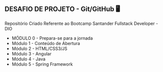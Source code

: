 ## DESAFIO DE PROJETO - Git/GitHub :desktop_computer:

Repositório Criado Referente ao Bootcamp Santander Fullstack Developer - DIO

- MÓDULO 0 - Prepara-se para a jornada
- Módulo 1 - Conteúdo de Abertura
- Módulo 2 - HTML/CSS3/JS
- Módulo 3 - Angular
- Módulo 4 - Java
- Módulo 5 - Spring Framework  





